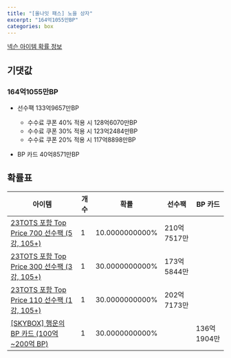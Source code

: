 ```yaml
---
title: "[올나잇 패스] 노을 상자"
excerpt: "164억1055만BP"
categories: box
---
```

[넥슨 아이템 확률 정보](http://iteminfo.nexon.com/probability/fo4?sn=7145)

## 기댓값
### 164억1055만BP
  - 선수팩 133억9657만BP
    - 수수료 쿠폰 40% 적용 시 128억6070만BP
    - 수수료 쿠폰 30% 적용 시 123억2484만BP
    - 수수료 쿠폰 20% 적용 시 117억8898만BP

  - BP 카드 40억8571만BP

## 확률표

|아이템|개수|확률|선수팩|BP 카드|
|---|---|---|---|---|
|[23TOTS 포함 Top Price 700 선수팩 (5강, 105+)](/player/7132)|1|10.0000000000%|210억7517만||
|[23TOTS 포함 Top Price 300 선수팩 (3강, 105+)](/player/7133)|1|30.0000000000%|173억5844만||
|[23TOTS 포함 Top Price 110 선수팩 (1강, 105+)](/player/7134)|1|30.0000000000%|202억7173만||
|[[SKYBOX] 행운의 BP 카드 (100억~200억 BP)](/bp/7144)|1|30.0000000000%||136억1904만|
